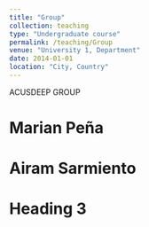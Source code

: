 ```yaml
---
title: "Group"
collection: teaching
type: "Undergraduate course"
permalink: /teaching/Group
venue: "University 1, Department"
date: 2014-01-01
location: "City, Country"
---
```


ACUSDEEP GROUP

Marian Peña
======

Airam Sarmiento
======

Heading 3
======
